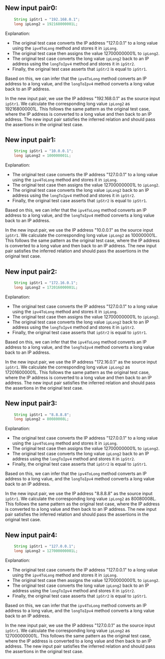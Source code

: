 ## New input pair0:
```java
    String ipStr1 = "192.168.0.1";
    long ipLong2 = 192168000001L;
```
Explanation: 
- The original test case converts the IP address "127.0.0.1" to a long value using the `ipv4ToLong` method and stores it in `ipLong`.
- The original test case then assigns the value 127000000001L to `ipLong2`.
- The original test case converts the long value `ipLong2` back to an IP address using the `longToIpv4` method and stores it in `ipStr2`.
- Finally, the original test case asserts that `ipStr2` is equal to `ipStr1`.

Based on this, we can infer that the `ipv4ToLong` method converts an IP address to a long value, and the `longToIpv4` method converts a long value back to an IP address.

In the new input pair, we use the IP address "192.168.0.1" as the source input `ipStr1`. We calculate the corresponding long value `ipLong2` as 192168000001L. This follows the same pattern as the original test case, where the IP address is converted to a long value and then back to an IP address. The new input pair satisfies the inferred relation and should pass the assertions in the original test case.

## New input pair1:
```java
    String ipStr1 = "10.0.0.1";
    long ipLong2 = 100000001L;
```
Explanation: 
- The original test case converts the IP address "127.0.0.1" to a long value using the `ipv4ToLong` method and stores it in `ipLong`.
- The original test case then assigns the value 127000000001L to `ipLong2`.
- The original test case converts the long value `ipLong2` back to an IP address using the `longToIpv4` method and stores it in `ipStr2`.
- Finally, the original test case asserts that `ipStr2` is equal to `ipStr1`.

Based on this, we can infer that the `ipv4ToLong` method converts an IP address to a long value, and the `longToIpv4` method converts a long value back to an IP address.

In the new input pair, we use the IP address "10.0.0.1" as the source input `ipStr1`. We calculate the corresponding long value `ipLong2` as 100000001L. This follows the same pattern as the original test case, where the IP address is converted to a long value and then back to an IP address. The new input pair satisfies the inferred relation and should pass the assertions in the original test case.

## New input pair2:
```java
    String ipStr1 = "172.16.0.1";
    long ipLong2 = 172016000001L;
```
Explanation: 
- The original test case converts the IP address "127.0.0.1" to a long value using the `ipv4ToLong` method and stores it in `ipLong`.
- The original test case then assigns the value 127000000001L to `ipLong2`.
- The original test case converts the long value `ipLong2` back to an IP address using the `longToIpv4` method and stores it in `ipStr2`.
- Finally, the original test case asserts that `ipStr2` is equal to `ipStr1`.

Based on this, we can infer that the `ipv4ToLong` method converts an IP address to a long value, and the `longToIpv4` method converts a long value back to an IP address.

In the new input pair, we use the IP address "172.16.0.1" as the source input `ipStr1`. We calculate the corresponding long value `ipLong2` as 172016000001L. This follows the same pattern as the original test case, where the IP address is converted to a long value and then back to an IP address. The new input pair satisfies the inferred relation and should pass the assertions in the original test case.

## New input pair3:
```java
    String ipStr1 = "8.8.8.8";
    long ipLong2 = 80080008L;
```
Explanation: 
- The original test case converts the IP address "127.0.0.1" to a long value using the `ipv4ToLong` method and stores it in `ipLong`.
- The original test case then assigns the value 127000000001L to `ipLong2`.
- The original test case converts the long value `ipLong2` back to an IP address using the `longToIpv4` method and stores it in `ipStr2`.
- Finally, the original test case asserts that `ipStr2` is equal to `ipStr1`.

Based on this, we can infer that the `ipv4ToLong` method converts an IP address to a long value, and the `longToIpv4` method converts a long value back to an IP address.

In the new input pair, we use the IP address "8.8.8.8" as the source input `ipStr1`. We calculate the corresponding long value `ipLong2` as 80080008L. This follows the same pattern as the original test case, where the IP address is converted to a long value and then back to an IP address. The new input pair satisfies the inferred relation and should pass the assertions in the original test case.

## New input pair4:
```java
    String ipStr1 = "127.0.0.1";
    long ipLong2 = 127000000001L;
```
Explanation: 
- The original test case converts the IP address "127.0.0.1" to a long value using the `ipv4ToLong` method and stores it in `ipLong`.
- The original test case then assigns the value 127000000001L to `ipLong2`.
- The original test case converts the long value `ipLong2` back to an IP address using the `longToIpv4` method and stores it in `ipStr2`.
- Finally, the original test case asserts that `ipStr2` is equal to `ipStr1`.

Based on this, we can infer that the `ipv4ToLong` method converts an IP address to a long value, and the `longToIpv4` method converts a long value back to an IP address.

In the new input pair, we use the IP address "127.0.0.1" as the source input `ipStr1`. We calculate the corresponding long value `ipLong2` as 127000000001L. This follows the same pattern as the original test case, where the IP address is converted to a long value and then back to an IP address. The new input pair satisfies the inferred relation and should pass the assertions in the original test case.
